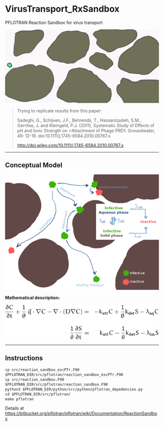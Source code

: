 # VirusTransport_RxSandbox
PFLOTRAN Reaction Sandbox for virus transport

![gifBioparticle](/images/virusBlob.gif)


>Trying to replicate results from this paper: 
>
>Sadeghi, G., Schijven, J.F., Behrends, T., Hassanizadeh, S.M., Gerritse, J. and Kleingeld, P.J. (2011), Systematic Study of Effects of pH and Ionic Strength on >Attachment of Phage PRD1. Groundwater, 49: 12-19. doi:10.1111/j.1745-6584.2010.00767.x
>
>http://doi.wiley.com/10.1111/j.1745-6584.2010.00767.x


***

## Conceptual Model
![virusPaths](/images/virusPath.png)

**Mathematical description:**

![Eq.1](/images/Eqn1.png)


***

## Instructions

```
cp src/reaction_sandbox_escPTr.F90  $PFLOTRAN_DIR/src/pflotran/reaction_sandbox_escPTr.F90
cp src/reaction_sandbox.F90  $PFLOTRAN_DIR/src/pflotran/reaction_sandbox.F90
python3 $PFLOTRAN_DIR/python/src/python/pflotran_depedencies.py
cd $PFLOTRAN_DIR/src/pflotran/
make pflotran
```

Details at https://bitbucket.org/pflotran/pflotran/wiki/Documentation/ReactionSandbox
